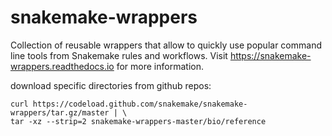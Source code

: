 # snakemake-wrappers
Collection of reusable wrappers that allow to quickly use popular command line tools from Snakemake rules and workflows.  Visit https://snakemake-wrappers.readthedocs.io for more information.

download specific directories from github repos:

```
curl https://codeload.github.com/snakemake/snakemake-wrappers/tar.gz/master | \
tar -xz --strip=2 snakemake-wrappers-master/bio/reference
```
